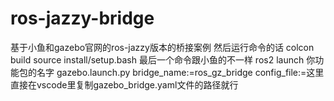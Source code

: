 # ros-jazzy-bridge
基于小鱼和gazebo官网的ros-jazzy版本的桥接案例
然后运行命令的话
colcon build
source install/setup.bash
最后一个命令跟小鱼的不一样
ros2 launch 你功能包的名字 gazebo.launch.py bridge_name:=ros_gz_bridge config_file:=这里直接在vscode里复制gazebo_bridge.yaml文件的路径就行
